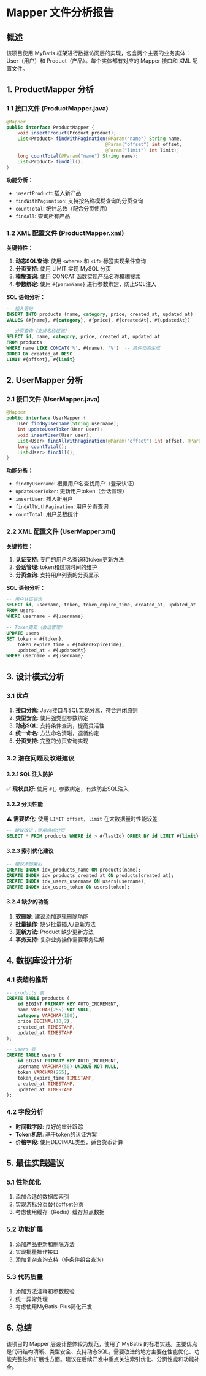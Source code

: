 # Mapper 文件分析报告

## 概述
该项目使用 MyBatis 框架进行数据访问层的实现，包含两个主要的业务实体：User（用户）和 Product（产品）。每个实体都有对应的 Mapper 接口和 XML 配置文件。

## 1. ProductMapper 分析

### 1.1 接口文件 (ProductMapper.java)
```java
@Mapper
public interface ProductMapper {
    void insertProduct(Product product);
    List<Product> findWithPagination(@Param("name") String name, 
                                    @Param("offset") int offset, 
                                    @Param("limit") int limit);
    long countTotal(@Param("name") String name);
    List<Product> findAll();
}
```

**功能分析：**
- `insertProduct`: 插入新产品
- `findWithPagination`: 支持按名称模糊查询的分页查询
- `countTotal`: 统计总数（配合分页使用）
- `findAll`: 查询所有产品

### 1.2 XML 配置文件 (ProductMapper.xml)

**关键特性：**
1. **动态SQL查询**: 使用 `<where>` 和 `<if>` 标签实现条件查询
2. **分页支持**: 使用 LIMIT 实现 MySQL 分页
3. **模糊查询**: 使用 CONCAT 函数实现产品名称模糊搜索
4. **参数绑定**: 使用 `#{paramName}` 进行参数绑定，防止SQL注入

**SQL 语句分析：**
```sql
-- 插入语句
INSERT INTO products (name, category, price, created_at, updated_at)
VALUES (#{name}, #{category}, #{price}, #{createdAt}, #{updatedAt})

-- 分页查询（支持名称过滤）
SELECT id, name, category, price, created_at, updated_at
FROM products
WHERE name LIKE CONCAT('%', #{name}, '%')  -- 条件动态生成
ORDER BY created_at DESC
LIMIT #{offset}, #{limit}
```

## 2. UserMapper 分析

### 2.1 接口文件 (UserMapper.java)
```java
@Mapper
public interface UserMapper {
    User findByUsername(String username);
    int updateUserToken(User user);
    void insertUser(User user);
    List<User> findAllWithPagination(@Param("offset") int offset, @Param("limit") int limit);
    long countTotal();
    List<User> findAll();
}
```

**功能分析：**
- `findByUsername`: 根据用户名查找用户（登录认证）
- `updateUserToken`: 更新用户token（会话管理）
- `insertUser`: 插入新用户
- `findAllWithPagination`: 用户分页查询
- `countTotal`: 用户总数统计

### 2.2 XML 配置文件 (UserMapper.xml)

**关键特性：**
1. **认证支持**: 专门的用户名查询和token更新方法
2. **会话管理**: token和过期时间的维护
3. **分页查询**: 支持用户列表的分页显示

**SQL 语句分析：**
```sql
-- 用户认证查询
SELECT id, username, token, token_expire_time, created_at, updated_at 
FROM users 
WHERE username = #{username}

-- Token更新（会话管理）
UPDATE users 
SET token = #{token}, 
    token_expire_time = #{tokenExpireTime},
    updated_at = #{updatedAt}
WHERE username = #{username}
```

## 3. 设计模式分析

### 3.1 优点
1. **接口分离**: Java接口与SQL实现分离，符合开闭原则
2. **类型安全**: 使用强类型参数绑定
3. **动态SQL**: 支持条件查询，提高灵活性
4. **统一命名**: 方法命名清晰，遵循约定
5. **分页支持**: 完整的分页查询实现

### 3.2 潜在问题及改进建议

#### 3.2.1 SQL 注入防护
✅ **现状良好**: 使用 `#{}` 参数绑定，有效防止SQL注入

#### 3.2.2 分页性能
⚠️ **需要优化**: 使用 `LIMIT offset, limit` 在大数据量时性能较差
```sql
-- 建议改进：使用游标分页
SELECT * FROM products WHERE id > #{lastId} ORDER BY id LIMIT #{limit}
```

#### 3.2.3 索引优化建议
```sql
-- 建议添加索引
CREATE INDEX idx_products_name ON products(name);
CREATE INDEX idx_products_created_at ON products(created_at);
CREATE INDEX idx_users_username ON users(username);
CREATE INDEX idx_users_token ON users(token);
```

#### 3.2.4 缺少的功能
1. **软删除**: 建议添加逻辑删除功能
2. **批量操作**: 缺少批量插入/更新方法
3. **更新方法**: Product 缺少更新方法
4. **事务支持**: 复杂业务操作需要事务注解

## 4. 数据库设计分析

### 4.1 表结构推断
```sql
-- products 表
CREATE TABLE products (
    id BIGINT PRIMARY KEY AUTO_INCREMENT,
    name VARCHAR(255) NOT NULL,
    category VARCHAR(100),
    price DECIMAL(10,2),
    created_at TIMESTAMP,
    updated_at TIMESTAMP
);

-- users 表  
CREATE TABLE users (
    id BIGINT PRIMARY KEY AUTO_INCREMENT,
    username VARCHAR(50) UNIQUE NOT NULL,
    token VARCHAR(255),
    token_expire_time TIMESTAMP,
    created_at TIMESTAMP,
    updated_at TIMESTAMP
);
```

### 4.2 字段分析
- **时间戳字段**: 良好的审计跟踪
- **Token机制**: 基于token的认证方案
- **价格字段**: 使用DECIMAL类型，适合货币计算

## 5. 最佳实践建议

### 5.1 性能优化
1. 添加合适的数据库索引
2. 实现游标分页替代offset分页
3. 考虑使用缓存（Redis）缓存热点数据

### 5.2 功能扩展
1. 添加产品更新和删除方法
2. 实现批量操作接口
3. 添加复杂查询支持（多条件组合查询）

### 5.3 代码质量
1. 添加方法注释和参数校验
2. 统一异常处理
3. 考虑使用MyBatis-Plus简化开发

## 6. 总结

该项目的 Mapper 层设计整体较为规范，使用了 MyBatis 的标准实践。主要优点是代码结构清晰、类型安全、支持动态SQL。需要改进的地方主要在性能优化、功能完整性和扩展性方面。建议在后续开发中重点关注索引优化、分页性能和功能补全。